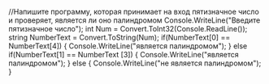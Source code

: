 //Напишите программу, которая принимает на вход пятизначное число и проверяет, является ли оно палиндромом
Console.WriteLine("Введите пятизначное число");
int Num = Convert.ToInt32(Console.ReadLine());
string NumberText = Convert.ToString(Num);
if(NumberText[0] == NumberText[4])
{
    Console.WriteLine("является палиндромом");
}
else if(NumberText[1] == NumberText [3])
{
    Console.WriteLine("является палиндромом");
}
else
{
    Console.WriteLine("не является палиндромом");
}
